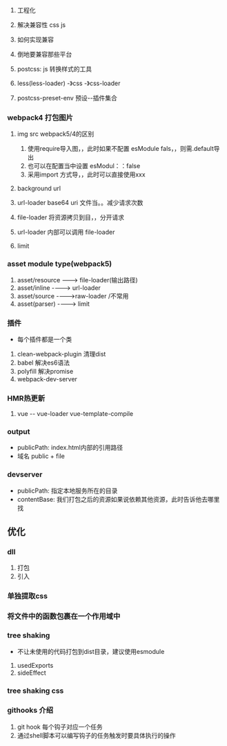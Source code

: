 1. 工程化
2. 解决兼容性 css js
3. 如何实现兼容
4. 倒地要兼容那些平台


1. postcss: js 转换样式的工具
2. less(less-loader) -》css -》css-loader
3. postcss-preset-env 预设--插件集合


### webpack4 打包图片
1. img src webpack5/4的区别
   1. 使用require导入图，，此时如果不配置 esModule fals，，则需.default导出
   2. 也可以在配置当中设置 esModul：：false
   3. 采用import 方式导，，此时可以直接使用xxx
2. background url

1. url-loader base64 uri 文件当。。减少请求次数
2. file-loader 将资源拷贝到目，，分开请求
3. url-loader 内部可以调用 file-loader
4. limit 

### asset module type(webpack5)
1. asset/resource ---> file-loader(输出路径)
2. asset/inline ----> url-loader
3. asset/source ---->raw-loader /不常用
4. asset(parser) ----> limit

### 插件
- 每个插件都是一个类

1. clean-webpack-plugin 清理dist
2. babel 解决es6语法
3. polyfill 解决promise
4. webpack-dev-server

### HMR热更新

1. vue -- vue-loader  vue-template-compile


### output
- publicPath: index.html内部的引用路径
- 域名 public + file

### devserver
- publicPath: 指定本地服务所在的目录
- contentBase: 我们打包之后的资源如果说依赖其他资源，此时告诉他去哪里找

## 优化

### dll

1. 打包
2. 引入

### 单独提取css

### 将文件中的函数包裹在一个作用域中

### tree shaking
- 不让未使用的代码打包到dist目录，建议使用esmodule
1. usedExports
2. sideEffect

### tree shaking css


### githooks 介绍
1. git hook 每个钩子对应一个任务
2. 通过shell脚本可以编写钩子的任务触发时要具体执行的操作